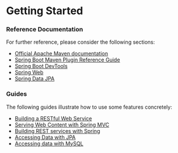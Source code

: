 # Getting Started

### Reference Documentation
For further reference, please consider the following sections:

* [Official Apache Maven documentation](https://maven.apache.org/guides/index.html)
* [Spring Boot Maven Plugin Reference Guide](https://docs.spring.io/spring-boot/docs/2.1.8.RELEASE/maven-plugin/)
* [Spring Boot DevTools](https://docs.spring.io/spring-boot/docs/2.1.8.RELEASE/reference/htmlsingle/#using-boot-devtools)
* [Spring Web](https://docs.spring.io/spring-boot/docs/2.1.8.RELEASE/reference/htmlsingle/#boot-features-developing-web-applications)
* [Spring Data JPA](https://docs.spring.io/spring-boot/docs/2.1.8.RELEASE/reference/htmlsingle/#boot-features-jpa-and-spring-data)

### Guides
The following guides illustrate how to use some features concretely:

* [Building a RESTful Web Service](https://spring.io/guides/gs/rest-service/)
* [Serving Web Content with Spring MVC](https://spring.io/guides/gs/serving-web-content/)
* [Building REST services with Spring](https://spring.io/guides/tutorials/bookmarks/)
* [Accessing Data with JPA](https://spring.io/guides/gs/accessing-data-jpa/)
* [Accessing data with MySQL](https://spring.io/guides/gs/accessing-data-mysql/)

